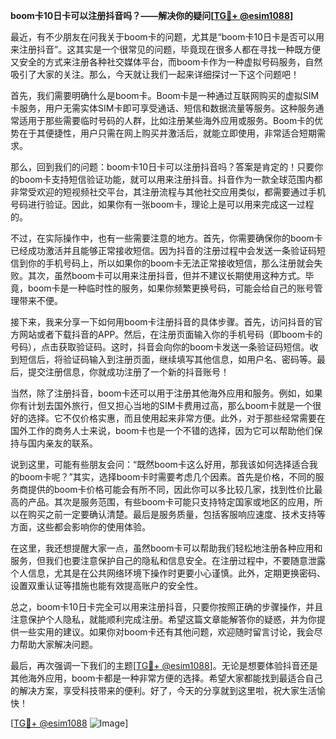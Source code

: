 **boom卡10日卡可以注册抖音吗？——解决你的疑问[[TG💪+ @esim1088](https://t.me/s/esim1088)]**

最近，有不少朋友在问我关于boom卡的问题，尤其是“boom卡10日卡是否可以用来注册抖音”。这其实是一个很常见的问题，毕竟现在很多人都在寻找一种既方便又安全的方式来注册各种社交媒体平台，而boom卡作为一种虚拟号码服务，自然吸引了大家的关注。那么，今天就让我们一起来详细探讨一下这个问题吧！

首先，我们需要明确什么是boom卡。Boom卡是一种通过互联网购买的虚拟SIM卡服务，用户无需实体SIM卡即可享受通话、短信和数据流量等服务。这种服务通常适用于那些需要临时号码的人群，比如注册某些海外应用或服务。Boom卡的优势在于其便捷性，用户只需在网上购买并激活后，就能立即使用，非常适合短期需求。

那么，回到我们的问题：boom卡10日卡可以注册抖音吗？答案是肯定的！只要你的boom卡支持短信验证功能，就可以用来注册抖音。抖音作为一款全球范围内都非常受欢迎的短视频社交平台，其注册流程与其他社交应用类似，都需要通过手机号码进行验证。因此，如果你有一张boom卡，理论上是可以用来完成这一过程的。

不过，在实际操作中，也有一些需要注意的地方。首先，你需要确保你的boom卡已经成功激活并且能够正常接收短信。因为抖音的注册过程中会发送一条验证码短信到你的手机号码上，所以如果你的boom卡无法正常接收短信，那么注册就会失败。其次，虽然boom卡可以用来注册抖音，但并不建议长期使用这种方式。毕竟，boom卡是一种临时性的服务，如果你频繁更换号码，可能会给自己的账号管理带来不便。

接下来，我来分享一下如何用boom卡注册抖音的具体步骤。首先，访问抖音的官方网站或者下载抖音的APP。然后，在注册页面输入你的手机号码（即boom卡的号码），点击获取验证码。这时，抖音会向你的boom卡发送一条验证码短信。收到短信后，将验证码输入到注册页面，继续填写其他信息，如用户名、密码等。最后，提交注册信息，你就成功注册了一个新的抖音账号！

当然，除了注册抖音，boom卡还可以用于注册其他海外应用和服务。例如，如果你有计划去国外旅行，但又担心当地的SIM卡费用过高，那么boom卡就是一个很好的选择。它不仅价格实惠，而且使用起来非常方便。此外，对于那些经常需要在国外工作的商务人士来说，boom卡也是一个不错的选择，因为它可以帮助他们保持与国内亲友的联系。

说到这里，可能有些朋友会问：“既然boom卡这么好用，那我该如何选择适合我的boom卡呢？”其实，选择boom卡时需要考虑几个因素。首先是价格，不同的服务商提供的boom卡价格可能会有所不同，因此你可以多比较几家，找到性价比最高的产品。其次是服务范围，有些boom卡可能只支持特定国家或地区的应用，所以在购买之前一定要确认清楚。最后是服务质量，包括客服响应速度、技术支持等方面，这些都会影响你的使用体验。

在这里，我还想提醒大家一点，虽然boom卡可以帮助我们轻松地注册各种应用和服务，但我们也要注意保护自己的隐私和信息安全。在注册过程中，不要随意泄露个人信息，尤其是在公共网络环境下操作时更要小心谨慎。此外，定期更换密码、设置双重认证等措施也能有效提高账户的安全性。

总之，boom卡10日卡完全可以用来注册抖音，只要你按照正确的步骤操作，并且注意保护个人隐私，就能顺利完成注册。希望这篇文章能解答你的疑惑，并为你提供一些实用的建议。如果你对boom卡还有其他问题，欢迎随时留言讨论，我会尽力帮助大家解决问题。

最后，再次强调一下我们的主题[[TG💪+ @esim1088](https://t.me/s/esim1088)]。无论是想要体验抖音还是其他海外应用，boom卡都是一种非常方便的选择。希望大家都能找到最适合自己的解决方案，享受科技带来的便利。好了，今天的分享就到这里啦，祝大家生活愉快！

[[TG💪+ @esim1088](https://t.me/s/esim1088) ![Image](https://i.postimg.cc/4NQfJmqS/Snipaste-2025-05-13-00-14-12.png)]